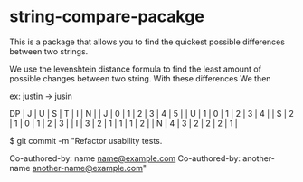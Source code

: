 # string-compare-pacakge

This is a package that allows you to find the quickest possible differences between two strings.

We use the levenshtein distance formula to find the least amount of possible changes between two string. With these differences
We then

ex:
justin -> jusin

DP
| J | U | S | T | I | N |
| J | 0 | 1 | 2 | 3 | 4 | 5 |
| U | 1 | 0 | 1 | 2 | 3 | 4 |
| S | 2 | 1 | 0 | 1 | 2 | 3 |
| I | 3 | 2 | 1 | 1 | 1 | 2 |
| N | 4 | 3 | 2 | 2 | 2 | 1 |


$ git commit -m "Refactor usability tests.
>
>
Co-authored-by: name <name@example.com>
Co-authored-by: another-name <another-name@example.com>"
